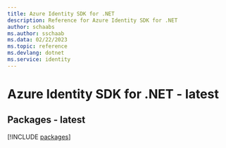 ```yaml
---
title: Azure Identity SDK for .NET
description: Reference for Azure Identity SDK for .NET
author: schaabs
ms.author: sschaab
ms.data: 02/22/2023
ms.topic: reference
ms.devlang: dotnet
ms.service: identity
---
```

# Azure Identity SDK for .NET - latest
## Packages - latest
[!INCLUDE [packages](identity-index.md)]